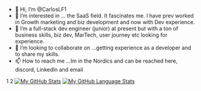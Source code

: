 - 👋 Hi, I’m @CarlosLF1
- 👀 I’m interested in ... the SaaS field. It fascinates me. I have prev worked in Growth marketing and biz development and now with Dev experience.
- 🌱 I’m a full-stack dev engineer (junior) at present but with a ton of business skills, biz dev, MarTech, user journey etc looking for experience.
- 💞️ I’m looking to collaborate on ...getting experience as a developer and to share my skills.
- 📫 How to reach me ...Im in the Nordics and can be reached here, discord, LinkedIn and email

1
2
[![My GitHub Stats](https://github-readme-stats.vercel.app/api/?username=carlosLF1&count_private=true&theme=tokyonight&showicons=true)]()
[![My GitHub Language Stats](https://github-readme-stats.vercel.app/api/top-langs/?username=carlosLF1&langs_count=5&theme=tokyonight)]()


<!---
CarlosLF1/CarlosLF1 is a ✨ special ✨ repository because its `README.md` (this file) appears on your GitHub profile.
You can click the Preview link to take a look at your changes.
--->
